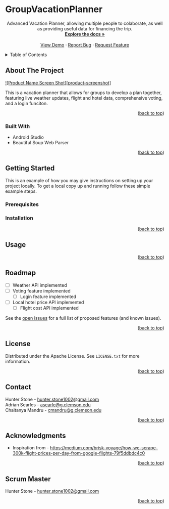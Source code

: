 # GroupVacationPlanner


  <p align="center">
    Advanced Vacation Planner, allowing multiple people to colaborate, as well as providing useful data for financing the trip.
    <br />
    <a href="https://github.com/PlusUltra404/GroupVacationPlanner"><strong>Explore the docs »</strong></a>
    <br />
    <br />
    <a href="https://github.com/PlusUltra404/GroupVacationPlanner">View Demo</a>
    ·
    <a href="https://github.com/PlusUltra404/GroupVacationPlanner/issues">Report Bug</a>
    ·
    <a href="https://github.com/PlusUltra404/GroupVacationPlanner/issues">Request Feature</a>
  </p>
</div>



<!-- TABLE OF CONTENTS -->
<details>
  <summary>Table of Contents</summary>
  <ol>
    <li>
      <a href="#about-the-project">About The Project</a>
      <ul>
        <li><a href="#built-with">Built With</a></li>
      </ul>
    </li>
    <li>
      <a href="#getting-started">Getting Started</a>
      <ul>
        <li><a href="#prerequisites">Prerequisites</a></li>
        <li><a href="#installation">Installation</a></li>
      </ul>
    </li>
    <li><a href="#roadmap">Roadmap</a></li>
    <li><a href="#license">License</a></li>
    <li><a href="#contact">Contact</a></li>
    <li><a href="#acknowledgments">Acknowledgments</a></li>
    <li><a href="#scrum-master">Scrum Master</a></li>
  </ol>
</details>



<!-- ABOUT THE PROJECT -->
## About The Project

[![Product Name Screen Shot][product-screenshot]](https://example.com)

This is a vacation planner that allows for groups to develop a plan together, featuring live weather updates, flight and hotel data, comprehensive voting, and a login funciton. 

<p align="right">(<a href="#top">back to top</a>)</p>



### Built With

* Android Studio
* Beautiful Soup Web Parser

<p align="right">(<a href="#top">back to top</a>)</p>



<!-- GETTING STARTED -->
## Getting Started

This is an example of how you may give instructions on setting up your project locally.
To get a local copy up and running follow these simple example steps.

### Prerequisites


### Installation


<p align="right">(<a href="#top">back to top</a>)</p>



<!-- USAGE EXAMPLES -->
## Usage


<p align="right">(<a href="#top">back to top</a>)</p>



<!-- ROADMAP -->
## Roadmap

- [ ] Weather API implemented
- [ ] Voting feature implemented
    - [ ] Login feature implemented
- [ ] Local hotel price API implemented
    - [ ] Flight cost API implemented

See the [open issues](https://github.com/PlusUltra404/GroupVacationPlanner/issues) for a full list of proposed features (and known issues).

<p align="right">(<a href="#top">back to top</a>)</p>



<!-- LICENSE -->
## License

Distributed under the Apache License. See `LICENSE.txt` for more information.

<p align="right">(<a href="#top">back to top</a>)</p>



<!-- CONTACT -->
## Contact

Hunter Stone - hunter.stone1002@gmail.com
<br />
Adrian Searles - asearle@g.clemson.edu
<br />
Chaitanya Mandru - cmandru@g.clemson.edu

<p align="right">(<a href="#top">back to top</a>)</p>



<!-- ACKNOWLEDGMENTS -->
## Acknowledgments

* []() Inspiration from - https://medium.com/brisk-voyage/how-we-scrape-300k-flight-prices-per-day-from-google-flights-79f5ddbdc4c0

<p align="right">(<a href="#top">back to top</a>)</p>


<!-- Scrum Master -->
## Scrum Master
Hunter Stone - hunter.stone1002@gmail.com

<p align="right">(<a href="#top">back to top</a>)</p>
